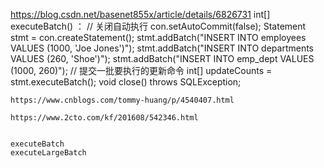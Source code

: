 https://blog.csdn.net/basenet855x/article/details/6826731
int[] executeBatch() ：
    // 关闭自动执行 
    con.setAutoCommit(false); 
    Statement stmt = con.createStatement(); 
    stmt.addBatch("INSERT INTO employees VALUES (1000, 'Joe Jones')"); 
    stmt.addBatch("INSERT INTO departments VALUES (260, 'Shoe')"); 
    stmt.addBatch("INSERT INTO emp_dept VALUES (1000, 260)"); 
    // 提交一批要执行的更新命令 
    int[] updateCounts = stmt.executeBatch();
    void close() throws SQLException;


    https://www.cnblogs.com/tommy-huang/p/4540407.html

    https://www.2cto.com/kf/201608/542346.html


    executeBatch
    executeLargeBatch